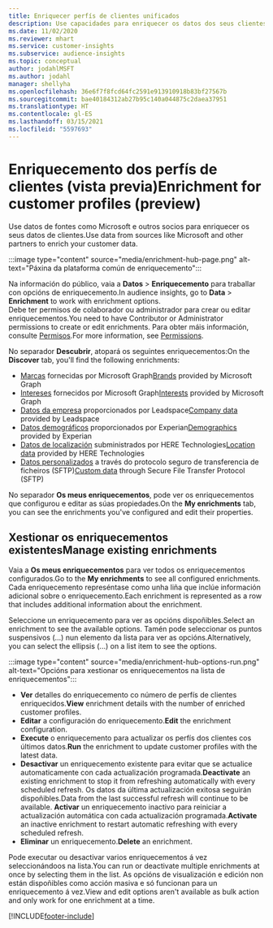 ```yaml
---
title: Enriquecer perfís de clientes unificados
description: Use capacidades para enriquecer os datos dos seus clientes.
ms.date: 11/02/2020
ms.reviewer: mhart
ms.service: customer-insights
ms.subservice: audience-insights
ms.topic: conceptual
author: jodahlMSFT
ms.author: jodahl
manager: shellyha
ms.openlocfilehash: 36e6f7f8fcd64fc2591e913910918b83bf27567b
ms.sourcegitcommit: bae40184312ab27b95c140a044875c2daea37951
ms.translationtype: HT
ms.contentlocale: gl-ES
ms.lasthandoff: 03/15/2021
ms.locfileid: "5597693"
---
```

# <a name="enrichment-for-customer-profiles-preview"></a><span data-ttu-id="fcd37-103">Enriquecemento dos perfís de clientes (vista previa)</span><span class="sxs-lookup"><span data-stu-id="fcd37-103">Enrichment for customer profiles (preview)</span></span>

<span data-ttu-id="fcd37-104">Use datos de fontes como Microsoft e outros socios para enriquecer os seus datos de clientes.</span><span class="sxs-lookup"><span data-stu-id="fcd37-104">Use data from sources like Microsoft and other partners to enrich your customer data.</span></span>

:::image type="content" source="media/enrichment-hub-page.png" alt-text="Páxina da plataforma común de enriquecemento":::

<span data-ttu-id="fcd37-106">Na información do público, vaia a **Datos** > **Enriquecemento** para traballar con opcións de enriquecemento.</span><span class="sxs-lookup"><span data-stu-id="fcd37-106">In audience insights, go to **Data** > **Enrichment** to work with enrichment options.</span></span>    
<span data-ttu-id="fcd37-107">Debe ter permisos de colaborador ou administrador para crear ou editar enriquecementos.</span><span class="sxs-lookup"><span data-stu-id="fcd37-107">You need to have Contributor or Administrator permissions to create or edit enrichments.</span></span> <span data-ttu-id="fcd37-108">Para obter máis información, consulte [Permisos](permissions.md).</span><span class="sxs-lookup"><span data-stu-id="fcd37-108">For more information, see [Permissions](permissions.md).</span></span>

<span data-ttu-id="fcd37-109">No separador **Descubrir**, atopará os seguintes enriquecementos:</span><span class="sxs-lookup"><span data-stu-id="fcd37-109">On the **Discover** tab, you'll find the following enrichments:</span></span>

- <span data-ttu-id="fcd37-110">[Marcas](enrichment-microsoft-graph.md) fornecidas por Microsoft Graph</span><span class="sxs-lookup"><span data-stu-id="fcd37-110">[Brands](enrichment-microsoft-graph.md) provided by Microsoft Graph</span></span>
- <span data-ttu-id="fcd37-111">[Intereses](enrichment-microsoft-graph.md) fornecidos por Microsoft Graph</span><span class="sxs-lookup"><span data-stu-id="fcd37-111">[Interests](enrichment-microsoft-graph.md) provided by Microsoft Graph</span></span>
- <span data-ttu-id="fcd37-112">[Datos da empresa](enrichment-leadspace.md) proporcionados por Leadspace</span><span class="sxs-lookup"><span data-stu-id="fcd37-112">[Company data](enrichment-leadspace.md) provided by Leadspace</span></span>
- <span data-ttu-id="fcd37-113">[Datos demográficos](enrichment-experian.md) proporcionados por Experian</span><span class="sxs-lookup"><span data-stu-id="fcd37-113">[Demographics](enrichment-experian.md) provided by Experian</span></span>
- <span data-ttu-id="fcd37-114">[Datos de localización](enrichment-here.md) subministrados por HERE Technologies</span><span class="sxs-lookup"><span data-stu-id="fcd37-114">[Location data](enrichment-here.md) provided by HERE Technologies</span></span>
- <span data-ttu-id="fcd37-115">[Datos personalizados](enrichment-SFTP-custom-import.md) a través do protocolo seguro de transferencia de ficheiros (SFTP)</span><span class="sxs-lookup"><span data-stu-id="fcd37-115">[Custom data](enrichment-SFTP-custom-import.md) through Secure File Transfer Protocol (SFTP)</span></span>

<span data-ttu-id="fcd37-116">No separador **Os meus enriquecementos**, pode ver os enriquecementos que configurou e editar as súas propiedades.</span><span class="sxs-lookup"><span data-stu-id="fcd37-116">On the **My enrichments** tab, you can see the enrichments you've configured and edit their properties.</span></span>

## <a name="manage-existing-enrichments"></a><span data-ttu-id="fcd37-117">Xestionar os enriquecementos existentes</span><span class="sxs-lookup"><span data-stu-id="fcd37-117">Manage existing enrichments</span></span>

<span data-ttu-id="fcd37-118">Vaia a **Os meus enriquecementos** para ver todos os enriquecementos configurados.</span><span class="sxs-lookup"><span data-stu-id="fcd37-118">Go to the **My enrichments** to see all configured enrichments.</span></span> <span data-ttu-id="fcd37-119">Cada enriquecemento represéntase como unha liña que inclúe información adicional sobre o enriquecemento.</span><span class="sxs-lookup"><span data-stu-id="fcd37-119">Each enrichment is represented as a row that includes additional information about the enrichment.</span></span>

<span data-ttu-id="fcd37-120">Seleccione un enriquecemento para ver as opcións dispoñibles.</span><span class="sxs-lookup"><span data-stu-id="fcd37-120">Select an enrichment to see the available options.</span></span> <span data-ttu-id="fcd37-121">Tamén pode seleccionar os puntos suspensivos (...) nun elemento da lista para ver as opcións.</span><span class="sxs-lookup"><span data-stu-id="fcd37-121">Alternatively, you can select the ellipsis (...) on a list item to see the options.</span></span>

:::image type="content" source="media/enrichment-hub-options-run.png" alt-text="Opcións para xestionar os enriquecementos na lista de enriquecementos":::

- <span data-ttu-id="fcd37-123">**Ver** detalles do enriquecemento co número de perfís de clientes enriquecidos.</span><span class="sxs-lookup"><span data-stu-id="fcd37-123">**View** enrichment details with the number of enriched customer profiles.</span></span>
- <span data-ttu-id="fcd37-124">**Editar** a configuración do enriquecemento.</span><span class="sxs-lookup"><span data-stu-id="fcd37-124">**Edit** the enrichment configuration.</span></span>
- <span data-ttu-id="fcd37-125">**Execute** o enriquecemento para actualizar os perfís dos clientes cos últimos datos.</span><span class="sxs-lookup"><span data-stu-id="fcd37-125">**Run** the enrichment to update customer profiles with the latest data.</span></span>
- <span data-ttu-id="fcd37-126">**Desactivar** un enriquecemento existente para evitar que se actualice automaticamente con cada actualización programada.</span><span class="sxs-lookup"><span data-stu-id="fcd37-126">**Deactivate** an existing enrichment to stop it from refreshing automatically with every scheduled refresh.</span></span> <span data-ttu-id="fcd37-127">Os datos da última actualización exitosa seguirán dispoñibles.</span><span class="sxs-lookup"><span data-stu-id="fcd37-127">Data from the last successful refresh will continue to be available.</span></span> <span data-ttu-id="fcd37-128">**Activar** un enriquecemento inactivo para reiniciar a actualización automática con cada actualización programada.</span><span class="sxs-lookup"><span data-stu-id="fcd37-128">**Activate** an inactive enrichment to restart automatic refreshing with every scheduled refresh.</span></span>
- <span data-ttu-id="fcd37-129">**Eliminar** un enriquecemento.</span><span class="sxs-lookup"><span data-stu-id="fcd37-129">**Delete** an enrichment.</span></span>

<span data-ttu-id="fcd37-130">Pode executar ou desactivar varios enriquecementos á vez seleccionándoos na lista.</span><span class="sxs-lookup"><span data-stu-id="fcd37-130">You can run or deactivate multiple enrichments at once by selecting them in the list.</span></span> <span data-ttu-id="fcd37-131">As opcións de visualización e edición non están dispoñibles como acción masiva e só funcionan para un enriquecemento á vez.</span><span class="sxs-lookup"><span data-stu-id="fcd37-131">View and edit options aren't available as bulk action and only work for one enrichment at a time.</span></span>


[!INCLUDE[footer-include](../includes/footer-banner.md)]